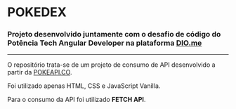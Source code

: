 # POKEDEX

### Projeto desenvolvido juntamente com o desafio de código do **Potência Tech Angular Developer** na plataforma [DIO.me](https://www.dio.me/)

---
O repositório trata-se de um projeto de consumo de API desenvolvido a partir da [POKEAPI.CO](https://pokeapi.co/).

Foi utilizado apenas HTML, CSS e JavaScript Vanilla.

Para o consumo da API foi utilizado **FETCH API**.

